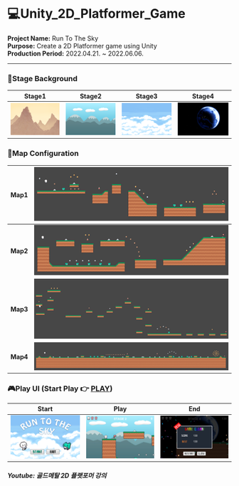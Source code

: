 # :computer:Unity_2D_Platformer_Game

**Project Name:** Run To The Sky   
**Purpose:** Create a 2D Platformer game using Unity   
**Production Period:** 2022.04.21. ~ 2022.06.06.   

***

### :city_sunset:Stage Background
|**Stage1**|**Stage2**|**Stage3**|**Stage4**|
|---|---|---|---|
|<img src="/ReadMeImage/stage1.png"/>|<img src="/ReadMeImage/stage2.png"/>|<img src="/ReadMeImage/stage3.png"/>|<img src="/ReadMeImage/stage4.png"/>|

### :european_castle:Map Configuration
| **Map1** |<img src="/ReadMeImage/map1.png"/>|
|---|---|
| **Map2** |<img src="/ReadMeImage/map2.png"/>|
| **Map3** |<img src="/ReadMeImage/map3.png"/>|
| **Map4** |<img src="/ReadMeImage/map4.png"/>|

### 🎮Play UI (Start Play 👉 [PLAY](https://github.com/cse-child/Unity_2D_Platformer_Game/tree/main/BuildFile))
|**Start**|**Play**|**End**|
|---|---|---|
|<img src="/ReadMeImage/play_ui_1.png"/>|<img src="/ReadMeImage/play_ui_2.png"/>|<img src="/ReadMeImage/play_ui_3.png"/>|

##### Youtube: 골드메탈 2D 플랫포머 강의
